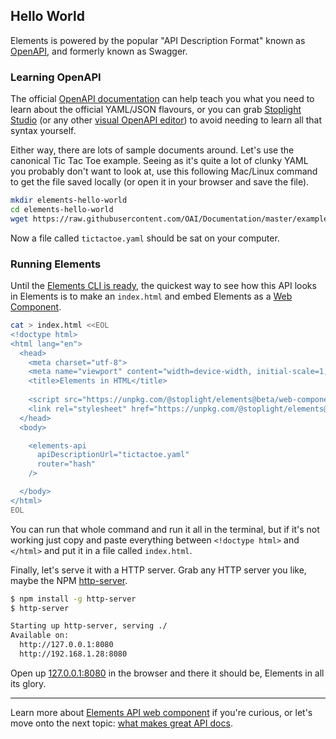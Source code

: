 ## Hello World

Elements is powered by the popular "API Description Format" known as [OpenAPI](https://openapis.org/), and formerly known as Swagger.

### Learning OpenAPI

The official [OpenAPI documentation](https://oai.github.io/Documentation/introduction.html) can help teach you what you need to learn about the official YAML/JSON flavours, or you can grab [Stoplight Studio](https://stoplight.io/studio/?utm_source=github&utm_medium=elements&utm_campaign=docs) (or any other [visual OpenAPI editor](https://openapi.tools/#gui-editors)) to avoid needing to learn all that syntax yourself.

Either way, there are lots of sample documents around. Let's use the canonical Tic Tac Toe example. Seeing as it's quite a lot of clunky YAML you probably don't want to look at, use this following Mac/Linux command to get the file saved locally (or open it in your browser and save the file).

```bash
mkdir elements-hello-world
cd elements-hello-world
wget https://raw.githubusercontent.com/OAI/Documentation/master/examples/tictactoe.yaml
```

Now a file called `tictactoe.yaml` should be sat on your computer.
### Running Elements

Until the [Elements CLI is ready](https://github.com/stoplightio/elements/issues/765), the quickest way to see how this API looks in Elements is to make an `index.html` and embed Elements as a [Web Component](https://developer.mozilla.org/en-US/docs/Web/Web_Components).


```bash
cat > index.html <<EOL
<!doctype html>
<html lang="en">
  <head>
    <meta charset="utf-8">
    <meta name="viewport" content="width=device-width, initial-scale=1, shrink-to-fit=no">
    <title>Elements in HTML</title>
  
    <script src="https://unpkg.com/@stoplight/elements@beta/web-components.min.js"></script>
    <link rel="stylesheet" href="https://unpkg.com/@stoplight/elements@beta/styles.min.css">
  </head>
  <body>

    <elements-api
      apiDescriptionUrl="tictactoe.yaml"
      router="hash"
    />

  </body>
</html>
EOL
```

You can run that whole command and run it all in the terminal, but if it's not working just copy and paste everything between `<!doctype html>` and `</html>` and put it in a file called `index.html`.

Finally, let's serve it with a HTTP server. Grab any HTTP server you like, maybe the NPM [http-server](https://www.npmjs.com/package/http-server).

```bash
$ npm install -g http-server
$ http-server

Starting up http-server, serving ./
Available on:
  http://127.0.0.1:8080
  http://192.168.1.28:8080
```

Open up [127.0.0.1:8080](http://127.0.0.1:8080) in the browser and there it should be, Elements in all its glory.

-----------

Learn more about [Elements API web component](../getting-started/usage/web-component.md) if you're curious, or let's move onto the next topic: [what makes great API docs](great-api-docs.md).
